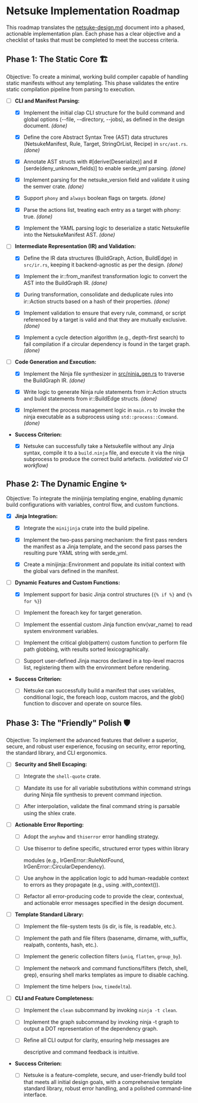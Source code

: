 # Netsuke Implementation Roadmap

This roadmap translates the [netsuke-design.md](netsuke-design.md) document
into a phased, actionable implementation plan. Each phase has a clear objective
and a checklist of tasks that must be completed to meet the success criteria.

## Phase 1: The Static Core 🏗️

Objective: To create a minimal, working build compiler capable of handling
static manifests without any templating. This phase validates the entire static
compilation pipeline from parsing to execution.

- [ ] **CLI and Manifest Parsing:**

  - [x] Implement the initial clap CLI structure for the build command and
    global options (--file, --directory, --jobs), as defined in the design
    document. *(done)*

  - [x] Define the core Abstract Syntax Tree (AST) data structures
    (NetsukeManifest, Rule, Target, StringOrList, Recipe) in `src/ast.rs`.
    *(done)*

  - [x] Annotate AST structs with #[derive(Deserialize)] and
    #[serde(deny_unknown_fields)]
    to enable serde_yml parsing. *(done)*

  - [x] Implement parsing for the netsuke_version field and validate it using
    the semver crate. *(done)*

  - [x] Support `phony` and `always` boolean flags on targets. *(done)*

  - [x] Parse the actions list, treating each entry as a target with
    phony: true. *(done)*

  - [x] Implement the YAML parsing logic to deserialize a static Netsukefile
    into the NetsukeManifest AST. *(done)*

- [ ] **Intermediate Representation (IR) and Validation:**

  - [x] Define the IR data structures (BuildGraph, Action, BuildEdge) in
    `src/ir.rs`, keeping it backend-agnostic as per the design. *(done)*

  - [x] Implement the ir::from_manifest transformation logic to convert the
    AST into the BuildGraph IR. *(done)*

  - [x] During transformation, consolidate and deduplicate rules into ir::Action
    structs based on a hash of their properties. *(done)*

  - [x] Implement validation to ensure that every rule, command, or script
    referenced by a target is valid and that they are mutually exclusive.
    *(done)*

  - [x] Implement a cycle detection algorithm (e.g., depth-first search) to fail
    compilation if a circular dependency is found in the target graph. *(done)*

- [ ] **Code Generation and Execution:**

  - [x] Implement the Ninja file synthesizer in
    [src/ninja_gen.rs](src/ninja_gen.rs) to traverse the BuildGraph IR. *(done)*

  - [x] Write logic to generate Ninja rule statements from ir::Action structs
    and build statements from ir::BuildEdge structs. *(done)*

  - [x] Implement the process management logic in `main.rs` to invoke the ninja
    executable as a subprocess using `std::process::Command`. *(done)*

- **Success Criterion:**

  - [x] Netsuke can successfully take a Netsukefile without any Jinja syntax,
    compile it to a `build.ninja` file, and execute it via the ninja subprocess
    to produce the correct build artefacts. *(validated via CI workflow)*

## Phase 2: The Dynamic Engine ✨

Objective: To integrate the minijinja templating engine, enabling dynamic build
configurations with variables, control flow, and custom functions.

- [x] **Jinja Integration:**

  - [x] Integrate the `minijinja` crate into the build pipeline.

  - [x] Implement the two-pass parsing mechanism: the first pass renders the
    manifest as a Jinja template, and the second pass parses the resulting pure
    YAML string with serde_yml.

  - [x] Create a minijinja::Environment and populate its initial context with
    the global vars defined in the manifest.

- [ ] **Dynamic Features and Custom Functions:**

  - [x] Implement support for basic Jinja control structures (`{% if %}` and
        `{% for %}`)

  - [ ] Implement the foreach key for target generation.

  - [ ] Implement the essential custom Jinja function env(var_name) to read
    system environment variables.

  - [ ] Implement the critical glob(pattern) custom function to perform file
    path globbing, with results sorted lexicographically.

  - [ ] Support user-defined Jinja macros declared in a top-level macros list,
    registering them with the environment before rendering.

- **Success Criterion:**

  - [ ] Netsuke can successfully build a manifest that uses variables,
    conditional logic, the foreach loop, custom macros, and the glob() function
    to discover and operate on source files.

## Phase 3: The "Friendly" Polish 🛡️

Objective: To implement the advanced features that deliver a superior, secure,
and robust user experience, focusing on security, error reporting, the standard
library, and CLI ergonomics.

- [ ] **Security and Shell Escaping:**

  - [ ] Integrate the `shell-quote` crate.

  - [ ] Mandate its use for all variable substitutions within command
    strings during Ninja file synthesis to prevent command injection.

  - [ ] After interpolation, validate the final command string is parsable using
    the shlex crate.

- [ ] **Actionable Error Reporting:**

  - [ ] Adopt the `anyhow` and `thiserror` error handling strategy.

  - [ ] Use thiserror to define specific, structured error types within library

    modules (e.g., IrGenError::RuleNotFound, IrGenError::CircularDependency).

  - [ ] Use anyhow in the application logic to add human-readable context to
    errors as they propagate (e.g., using .with_context()).

  - [ ] Refactor all error-producing code to provide the clear, contextual, and
    actionable error messages specified in the design document.

- [ ] **Template Standard Library:**

  - [ ] Implement the file-system tests (is dir, is file, is readable,
    etc.).

  - [ ] Implement the path and file filters (basename, dirname, with_suffix,
    realpath, contents, hash, etc.).

  - [ ] Implement the generic collection filters (`uniq`, `flatten`,
    `group_by`).

  - [ ] Implement the network and command functions/filters (fetch, shell,
    grep), ensuring shell marks templates as impure to disable caching.

  - [ ] Implement the time helpers (`now`, `timedelta`).

- [ ] **CLI and Feature Completeness:**

  - [ ] Implement the `clean` subcommand by invoking `ninja -t clean`.

  - [ ] Implement the graph subcommand by invoking ninja -t graph to output
    a DOT representation of the dependency graph.

  - [ ] Refine all CLI output for clarity, ensuring help messages are

    descriptive and command feedback is intuitive.

- **Success Criterion:**

  - [ ] Netsuke is a feature-complete, secure, and user-friendly build tool that
    meets all initial design goals, with a comprehensive template standard
    library, robust error handling, and a polished command-line interface.
